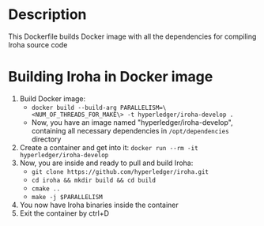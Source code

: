 # Description

This Dockerfile builds Docker image with all the dependencies for compiling Iroha source code

# Building Iroha in Docker image

1. Build Docker image:
    - ```docker build --build-arg PARALLELISM=\<NUM_OF_THREADS_FOR_MAKE\> -t hyperledger/iroha-develop .```
    - Now, you have an image named "hyperledger/iroha-develop", containing all necessary dependencies in `/opt/dependencies` directory
2. Create a container and get into it:
    ```docker run --rm -it hyperledger/iroha-develop```
3. Now, you are inside and ready to pull and build Iroha:
    - ```git clone https://github.com/hyperledger/iroha.git```
    - ```cd iroha && mkdir build && cd build```
    - ```cmake ..```
    - ```make -j $PARALLELISM```
4. You now have Iroha binaries inside the container
5. Exit the container by ctrl+D

